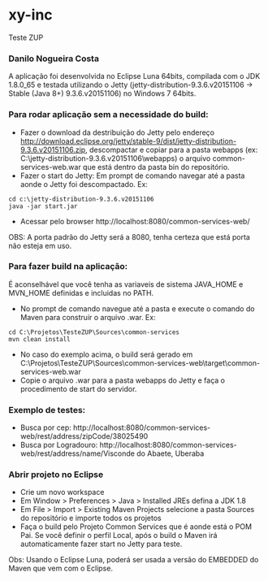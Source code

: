 # xy-inc
Teste ZUP

### Danilo Nogueira Costa

A aplicação foi desenvolvida no Eclipse Luna 64bits, compilada com o JDK 1.8.0_65 e testada utilizando o Jetty (jetty-distribution-9.3.6.v20151106 -> Stable (Java 8+) 9.3.6.v20151106) no Windows 7 64bits.

### Para rodar aplicação sem a necessidade do build:

* Fazer o download da destribuição do Jetty pelo endereço http://download.eclipse.org/jetty/stable-9/dist/jetty-distribution-9.3.6.v20151106.zip, descompactar e copiar para a pasta webapps (ex: C:\jetty-distribution-9.3.6.v20151106\webapps) o arquivo common-services-web.war que está dentro da pasta bin do repositório.
* Fazer o start do Jetty: Em prompt de comando navegar até a pasta aonde o Jetty foi descompactado. Ex:
```
cd c:\jetty-distribution-9.3.6.v20151106
java -jar start.jar
```
* Acessar pelo browser http://localhost:8080/common-services-web/

OBS: A porta padrão do Jetty será a 8080, tenha certeza que está porta não esteja em uso.

### Para fazer build na aplicação:
É aconselhável que você tenha as variaveis de sistema JAVA_HOME e MVN_HOME definidas e incluidas no PATH.

* No prompt de comando navegue até a pasta e execute o comando do Maven para construir o arquivo .war. Ex:
```
cd C:\Projetos\TesteZUP\Sources\common-services
mvn clean install
```
* No caso do exemplo acima, o build será gerado em C:\Projetos\TesteZUP\Sources\common-services-web\target\common-services-web.war
* Copie o arquivo .war para a pasta webapps do Jetty e faça o procedimento de start do servidor.


### Exemplo de testes:

* Busca por cep: http://localhost:8080/common-services-web/rest/address/zipCode/38025490
* Busca por Logradouro: http://localhost:8080/common-services-web/rest/address/name/Visconde do Abaete, Uberaba 

### Abrir projeto no Eclipse
* Crie um novo workspace
* Em Window > Preferences > Java > Installed JREs defina a JDK 1.8
* Em File > Import > Existing Maven Projects selecione a pasta Sources do repositório e importe todos os projetos
* Faça o build pelo Projeto Common Services que é aonde está o POM Pai. Se você definir o perfil Local, após o build o Maven irá automaticamente fazer start no Jetty para teste.

Obs: Usando o Eclipse Luna, poderá ser usada a versão do EMBEDDED do Maven que vem com o Eclipse.
